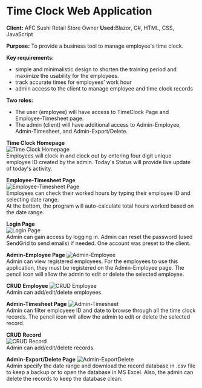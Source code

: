 <h1>Time Clock Web Application</h1>
<b>Client:</b> AFC Sushi Retail Store Owner
<b>Used:</b>Blazor, C#, HTML, CSS, JavaScript

<b>Purpose:</b> To provide a business tool to manage employee's time clock.

<b>Key requirements:</b>
- simple and minimalistic design to shorten the training period and maximize the usability for the employees.
- track accurate times for employees’ work hour
- admin access to the client to manage employee and time clock records

<b>Two roles:</b>
- The user (employee) will have access to TimeClock Page and Employee-Timesheet page.
- The admin (client) will have additional access to Admin-Employee, Admin-Timesheet, and Admin-Export/Delete.

<b>Time Clock Homepage</b><br>
![Time Clock Homepage](https://github.com/hgchoi1116/BlazorServerWebApplication/blob/main/Images/TimeClock.png?raw=true)<br>
Employees will clock in and clock out by entering four digit unique employee ID created by the admin. Today's Status will provide live update of today's activity.

<b>Employee-Timesheet Page</b><br>
![Employee-Timesheet Page](https://github.com/hgchoi1116/BlazorServerWebApplication/blob/main/Images/Employee-Timesheet.png?raw=true)<br>
Employees can check their worked hours by typing their employee ID and selecting date range.<br>At the bottom, the program will auto-calculate total hours worked based on the date range.<br>

<b>Login Page</b><br>
![Login Page](https://github.com/hgchoi1116/BlazorServerWebApplication/blob/main/Images/Login.png?raw=true)<br>
Admin can gain access by logging in. Admin can reset the password (used SendGrid to send emails) if needed. One account was preset to the client.

<b>Admin-Employee Page</b>
![Admin-Employee](https://github.com/hgchoi1116/BlazorServerWebApplication/blob/main/Images/Admin-Employee.png?raw=true)<br>
Admin can view registered employees. For the employees to use this application, they must be registered on the Admin-Employee page. The pencil icon will allow the admin to edit or delete the selected employee.

<b>CRUD Employee</b>
![CRUD Employee](https://github.com/hgchoi1116/BlazorServerWebApplication/blob/main/Images/CRUDEmployee.png?raw=true)<br>
Admin can add/edit/delete employees.

<b>Admin-Timesheet Page</b>
![Admin-Timesheet](https://github.com/hgchoi1116/BlazorServerWebApplication/blob/main/Images/Admin-Timesheet.png?raw=true)<br>
Admin can filter employeee ID and date to browse through all the time clock records. The pencil icon will allow the admin to edit or delete the selected record.

<b>CRUD Record</b><br>
![CRUD Record](https://github.com/hgchoi1116/BlazorServerWebApplication/blob/main/Images/CRUDRecord.png?raw=true)<br>
Admin can add/edit/delete records.

<b>Admin-Export/Delete Page</b>
![Admin-ExportDelete](https://github.com/hgchoi1116/BlazorServerWebApplication/blob/main/Images/Admin-ExportDelete.png?raw=true)<br>
Admin specify the date range and download the record database in .csv file to keep a backup or to open the database in MS Excel. Also, the admin can delete the records to keep the database clean.
